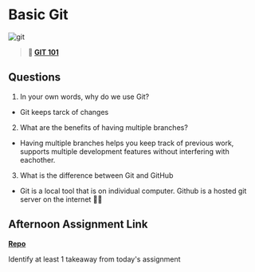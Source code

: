# Basic Git

![git](https://git-scm.com/images/branching-illustration@2x.png)

> **📖 [GIT 101](https://codeworksacademy.com/fs-student-guide/resources/wk1/01-GIT)**

## Questions

1. In your own words, why do we use Git?
- Git keeps tarck of changes

2. What are the benefits of having multiple branches?
- Having multiple branches helps you keep track of previous work, supports multiple development features without interfering with eachother.

3. What is the difference between Git and GitHub
- Git is a local tool that is on individual computer. Github is a hosted git server on the internet 👨‍💻

## Afternoon Assignment Link

**[Repo](https://github.com/josuehdz0/day-1)**

Identify at least 1 takeaway from today's assignment
